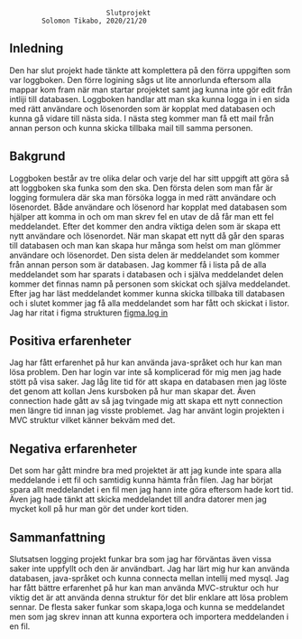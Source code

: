                             
                            Slutprojekt
            Solomon Tikabo, 2020/21/20

## Inledning
Den har slut projekt hade tänkte att komplettera på den förra uppgiften som var loggboken. Den förre logining sågs ut lite annorlunda eftersom alla mappar kom fram när man startar projektet samt jag kunna inte gör edit från intliji till databasen. Loggboken handlar att man ska kunna logga in i en sida med rätt användare och lösenorden som är kopplat med databasen och kunna gå vidare till nästa sida. I nästa steg kommer man få ett mail från annan person och kunna skicka tillbaka mail till samma personen.

## Bakgrund
Loggboken består av tre olika delar och varje del har sitt uppgift att göra så att loggboken ska funka som den ska. Den första delen som man får är logging formulera där ska man försöka logga in med rätt användare och lösenordet. Både användare och lösenord har kopplat med databasen som hjälper att komma in och om man skrev fel en utav de då får man ett fel meddelandet. Efter det kommer den andra viktiga delen som är skapa ett nytt användare och lösenordet. När man skapat ett nytt då går den sparas till databasen och man kan skapa hur många som helst om man glömmer användare och lösenordet.
Den sista delen är meddelandet som kommer från annan person som är databasen. Jag kommer få i lista på de alla meddelandet som har sparats i databasen och i själva meddelandet delen kommer det finnas namn på personen som skickat och själva meddelandet. Efter jag har läst meddelandet kommer kunna skicka tillbaka till databasen och i slutet kommer jag få alla meddelandet som har fått och skickat i listor. Jag har ritat i figma strukturen [figma.log in](https://www.figma.com/file/MU1PvfcTK5NiwuTcbwpLHM/magnus-team-library?node-id=312%3A2)

## Positiva erfarenheter
Jag har fått erfarenhet på hur kan använda java-språket och hur kan man lösa problem. Den har login var inte så komplicerad för mig men jag hade stött på visa saker. Jag låg lite tid för att skapa en databasen men jag löste det genom att kollan Jens kursboken på hur man skapar det. Även connection hade gått av så jag tvingade mig att skapa ett nytt connection men längre tid innan jag visste problemet. Jag har använt login projekten i MVC struktur vilket känner bekväm med det.

## Negativa erfarenheter
Det som har gått mindre bra med projektet är att jag kunde inte spara alla meddelande i ett fil och samtidig kunna hämta från filen. Jag har börjat spara allt meddelandet i en fil men jag hann inte göra eftersom hade kort tid. Även jag hade tänkt att skicka meddelandet till andra datorer men jag mycket koll på hur man gör det under kort tiden.

## Sammanfattning
Slutsatsen logging projekt funkar bra som jag har förväntas även vissa saker inte uppfyllt och den är användbart. Jag har lärt mig hur kan använda databasen, java-språket och kunna connecta mellan intellij med mysql. Jag har fått bättre erfarenhet på hur kan man använda MVC-struktur och hur viktig det är att använda denna struktur för det blir enklare att lösa problem sennar. De flesta saker funkar som skapa,loga och kunna se meddelandet men som jag skrev innan att kunna exportera och importera meddelanden i en fil.


